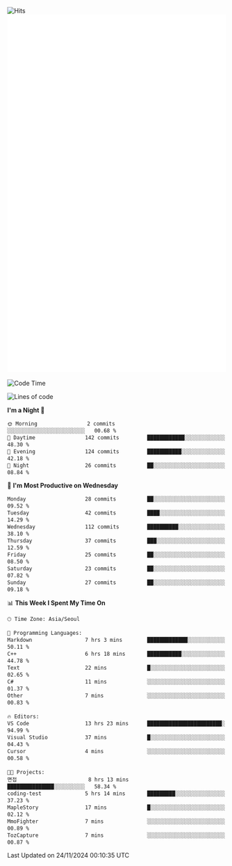 ![Hits](https://hits.seeyoufarm.com/api/count/incr/badge.svg?url=https%3A%2F%2Fgithub.com%2Fbabaisnyan&count_bg=%2379C83D&title_bg=%23555555&icon=apple.svg&icon_color=%23E7E7E7&title=hits&edge_flat=false)
<br/>
![Metrics](https://github.com/babaisnyan/babaisnyan/blob/main/github-metrics.svg)

<!--START_SECTION:waka-->
![Code Time](http://img.shields.io/badge/Code%20Time-1%2C514%20hrs%2023%20mins-blue)

![Lines of code](https://img.shields.io/badge/From%20Hello%20World%20I%27ve%20Written-922.4%20thousand%20lines%20of%20code-blue)

**I'm a Night 🦉** 

```text
🌞 Morning                2 commits           ░░░░░░░░░░░░░░░░░░░░░░░░░   00.68 % 
🌆 Daytime                142 commits         ████████████░░░░░░░░░░░░░   48.30 % 
🌃 Evening                124 commits         ███████████░░░░░░░░░░░░░░   42.18 % 
🌙 Night                  26 commits          ██░░░░░░░░░░░░░░░░░░░░░░░   08.84 % 
```
📅 **I'm Most Productive on Wednesday** 

```text
Monday                   28 commits          ██░░░░░░░░░░░░░░░░░░░░░░░   09.52 % 
Tuesday                  42 commits          ████░░░░░░░░░░░░░░░░░░░░░   14.29 % 
Wednesday                112 commits         ██████████░░░░░░░░░░░░░░░   38.10 % 
Thursday                 37 commits          ███░░░░░░░░░░░░░░░░░░░░░░   12.59 % 
Friday                   25 commits          ██░░░░░░░░░░░░░░░░░░░░░░░   08.50 % 
Saturday                 23 commits          ██░░░░░░░░░░░░░░░░░░░░░░░   07.82 % 
Sunday                   27 commits          ██░░░░░░░░░░░░░░░░░░░░░░░   09.18 % 
```


📊 **This Week I Spent My Time On** 

```text
🕑︎ Time Zone: Asia/Seoul

💬 Programming Languages: 
Markdown                 7 hrs 3 mins        █████████████░░░░░░░░░░░░   50.11 % 
C++                      6 hrs 18 mins       ███████████░░░░░░░░░░░░░░   44.78 % 
Text                     22 mins             █░░░░░░░░░░░░░░░░░░░░░░░░   02.65 % 
C#                       11 mins             ░░░░░░░░░░░░░░░░░░░░░░░░░   01.37 % 
Other                    7 mins              ░░░░░░░░░░░░░░░░░░░░░░░░░   00.83 % 

🔥 Editors: 
VS Code                  13 hrs 23 mins      ████████████████████████░   94.99 % 
Visual Studio            37 mins             █░░░░░░░░░░░░░░░░░░░░░░░░   04.43 % 
Cursor                   4 mins              ░░░░░░░░░░░░░░░░░░░░░░░░░   00.58 % 

🐱‍💻 Projects: 
면접                       8 hrs 13 mins       ███████████████░░░░░░░░░░   58.34 % 
coding-test              5 hrs 14 mins       █████████░░░░░░░░░░░░░░░░   37.23 % 
MapleStory               17 mins             █░░░░░░░░░░░░░░░░░░░░░░░░   02.12 % 
MmoFighter               7 mins              ░░░░░░░░░░░░░░░░░░░░░░░░░   00.89 % 
TozCapture               7 mins              ░░░░░░░░░░░░░░░░░░░░░░░░░   00.87 % 
```


 Last Updated on 24/11/2024 00:10:35 UTC
<!--END_SECTION:waka-->
